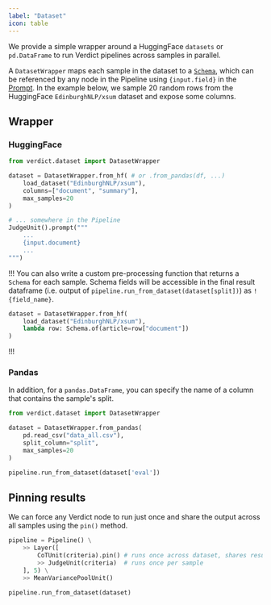 ```yaml
---
label: "Dataset"
icon: table
---
```


We provide a simple wrapper around a HuggingFace `datasets` or `pd.DataFrame` to run Verdict pipelines across samples in parallel.

A `DatasetWrapper` maps each sample in the dataset to a [`Schema`](./schema/schema.md), which can be referenced by any node in the Pipeline using `{input.field}` in the [Prompt](./prompt.md). In the example below, we sample 20 random rows from the HuggingFace `EdinburghNLP/xsum` dataset and expose some columns.

## Wrapper
### HuggingFace

```python
from verdict.dataset import DatasetWrapper

dataset = DatasetWrapper.from_hf( # or .from_pandas(df, ...)
    load_dataset("EdinburghNLP/xsum"),
    columns=["document", "summary"],
    max_samples=20
)

# ... somewhere in the Pipeline
JudgeUnit().prompt("""
    ...
    {input.document}
    ...
""")
```

!!!
You can also write a custom pre-processing function that returns a `Schema` for each sample. Schema fields will be accessible in the final result dataframe (i.e. output of `pipeline.run_from_dataset(dataset[split])`) as `!{field_name}`.

```python
dataset = DatasetWrapper.from_hf(
    load_dataset("EdinburghNLP/xsum"),
    lambda row: Schema.of(article=row["document"])
)
```
!!!

### Pandas

In addition, for a `pandas.DataFrame`, you can specify the name of a column that contains the sample's split.

```python
from verdict.dataset import DatasetWrapper

dataset = DatasetWrapper.from_pandas(
    pd.read_csv("data_all.csv"),
    split_column="split",
    max_samples=20
)

pipeline.run_from_dataset(dataset['eval'])
```

## Pinning results
We can force any Verdict node to run just once and share the output across all samples using the `pin()` method.

```python
pipeline = Pipeline() \
    >> Layer([
        CoTUnit(criteria).pin() # runs once across dataset, shares result across all samples
        >> JudgeUnit(criteria)  # runs once per sample
    ], 5) \
    >> MeanVariancePoolUnit()

pipeline.run_from_dataset(dataset)
```
